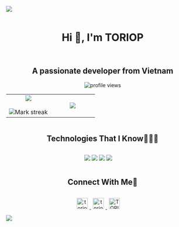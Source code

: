 
<!--horizontal divider(gradiant)-->
<img src="https://user-images.githubusercontent.com/73097560/115834477-dbab4500-a447-11eb-908a-139a6edaec5c.gif">

<!--h1 without bottom border-->
<div id="user-content-toc">
  <ul align="center">
    <summary><h1 style="display: inline-block">Hi 👋, I'm TORIOP</h1></summary>
  </ul>
</div>

<!--h2 without bottom border-->
<div id="user-content-toc">
  <ul align="center">
    <summary>
      <h2 style="display: inline-block">
      A passionate developer from Vietnam
      <!-- Talk is cheap. Show me the code. -->
      </h2>
    </summary>
    <img src="https://komarev.com/ghpvc/?username=your-TORIOP23&color=0069b4" alt="profile views" />
  </ul>
</div>


<!--Intro start-->
<!-- - 🔭 I’m currently working on **AWS, React, React Native, Nodejs, MongoDB**

- 🌱 I’m currently learning **to put together multiple Hyper Beast Stack for Scalable Applications.**

- ☁️ I've keen interest in cloud computing. So,I'm learning **AWS**

- 💬 Ask me about **AWS, react, react-native, nodejs, mongoDB**

- 📫 Feel free to reach me out **nishantjangid6377@gmail.com** -->
<!--Intro end-->



<!--- stats -->
<p align="center">
  <!--- stats (start) -->
<table align="center">
<tr border="none">
  
<td width="50%" align="center">
  <img  align="center"  src="https://github-readme-stats.vercel.app/api?username=TORIOP23&theme=tokyonight&show_icons=true&count_private=true" />
  <br></br>
  <img  title="🔥 Get streak stats for your profile at git.io/streak-stats" alt="Mark streak" src="https://nirzak-streak-stats.vercel.app?user=TORIOP23&theme=tokyonight" /> 
</td>

<td width="50%" align="center">

  <img  align="center"  src="https://github-readme-stats.vercel.app/api/top-langs/?username=TORIOP23&theme=tokyonight&hide_border=false&no-bg=true&no-frame=true&langs_count=7"/>
  
  </td>
</tr>
</table>
<!--- stats (end) -->
</p>        
<!--- stats (end) -->


<!--h1 without bottom border-->
<div id="user-content-toc">
  <ul align="center">
    <summary><h2 style="display: inline-block">Technologies That I Know👨🏻‍💻</h2></summary>
  </ul>
</div>
<!--tech stack icons-->
<p align="center">
  <a>
    <img src="https://skillicons.dev/icons?i=angular,nextjs,spring,postgres,mongodb,mysql,react,tailwind&perline=14" />
  </a>
  <a>
    <img src="https://skillicons.dev/icons?i=git,github,docker,nodejs,postman,npm,pnpm,vim,gradle&perline=14" />
  </a>
  <a>
    <img src="https://skillicons.dev/icons?i=py,java,kotlin,ts,css,html,md,cpp&perline=14" />
  </a>
  <a>
    <img src="https://skillicons.dev/icons?i=obsidian,notion,ubuntu&perline=14" />
  </a>
</p>


<!-- Connect with me -->
<!--h2 without bottom border-->
<div id="user-content-toc">
  <ul align="center">
    <summary><h2 style="display: inline-block">Connect With Me🤝</h2></summary>
  </ul>
</div>

<!--icons and links-->
<p align="center">
<a href="https://www.linkedin.com/in/tran-duc-vinh-toriop/" target="_blank">
<img src="https://img.shields.io/badge/linkedin-%231DA1F2.svg?style=for-the-badge&logo=linkedin-white&logoColor=white" alt="toriop" style="height: 30px; margin: 0 5px;">
</a>
<a href="mailto:toriop.dev@gmail.com" target="_blank">
  <img src="https://img.shields.io/badge/gmail-EA4335.svg?style=for-the-badge&logo=gmail&logoColor=white" alt="toriop" style="height: 30px; margin: 0 5px;">
</a>
<a href="https://www.facebook.com/TORIOP/" target="_blank">
<img alt="TORIOP | Facebook" src="https://img.shields.io/badge/Facebook-%231877F2.svg?style=for-the-badge&logo=facebook&logoColor=white" alt="toriop" style="height: 30px; margin: 0 5px;"/>
</a>
<!-- <a href="mailto:vinhtran23022003@gmail.com?>
<img align="center" alt="TORIOP | Gmail" width="30em" src="https://img.icons8.com/ios-glyphs/50/000000/gmail.png" />
<a href="https://www.linkedin.com/in/tran-duc-vinh-toriop/" target="blank"><img align="center" src="https://user-images.githubusercontent.com/88904952/234979284-68c11d7f-1acc-4f0c-ac78-044e1037d7b0.png" alt="linkedin" height="50" width="50" /></a>  -->

</p>


<!--horizontal divider(gradiant)-->
<img src="https://user-images.githubusercontent.com/73097560/115834477-dbab4500-a447-11eb-908a-139a6edaec5c.gif">
